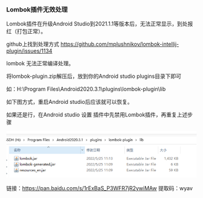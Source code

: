 ###  Lombok插件无效处理

Lombok插件在升级Android Studio到2021.1.1等版本后，无法正常显示，到处报红（打包正常）。

github上找到处理方式
https://github.com/mplushnikov/lombok-intellij-plugin/issues/1134

lombok 无法正常编译处理。

将lombok-plugin.zip解压后，放到你的Android studio plugins目录下即可

如：H:\Program Files\Android2020.3.1\plugins\lombok-plugin\lib

如下图方式，重启Android studio后应该就可以恢复。

如果还是行，在Android studio 设置 插件中先禁用Lombok插件，再重复上述步骤

![image](https://github.com/edmond-biguys/beja-coder/blob/main/image/85B5D809-8E93-43b7-A498-B0B19204F5E3.png)

链接：https://pan.baidu.com/s/1rExBaS_P3WFR7jR2ywiMAw 
提取码：wyav 
